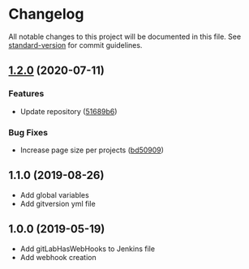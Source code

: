 # Changelog

All notable changes to this project will be documented in this file. See [standard-version](https://github.com/conventional-changelog/standard-version) for commit guidelines.

## [1.2.0](http://nas/matt/Janda.Dot.Jenkins/compare/1.1.0...1.2.0) (2020-07-11)


### Features

* Update repository ([51689b6](http://nas/matt/Janda.Dot.Jenkins/commit/51689b602d06016f2912b716fd044f50caca54f6))


### Bug Fixes

* Increase page size per projects ([bd50909](http://nas/matt/Janda.Dot.Jenkins/commit/bd509095b1ece839e616b8b97f9f0a14593c3ae0))

## 1.1.0 (2019-08-26)

* Add global variables
* Add gitversion yml file


## 1.0.0 (2019-05-19)

* Add gitLabHasWebHooks to Jenkins file
* Add webhook creation
